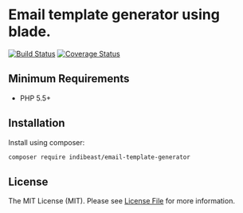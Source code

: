 # Email template generator using blade.
[![Build Status](https://travis-ci.org/indibeast/email-template-generator.svg?branch=master)](https://travis-ci.org/indibeast/email-template-generator)
[![Coverage Status](https://coveralls.io/repos/indibeast/email-template-generator/badge.svg?branch=master&service=github)](https://coveralls.io/github/indibeast/email-template-generator?branch=master)

## Minimum Requirements ##

- PHP 5.5+

Installation
------------

Install using composer:

```bash
composer require indibeast/email-template-generator
```

## License

The MIT License (MIT). Please see [License File](https://github.com/indibeast/email-template/blob/master/LICENSE) for more information.

